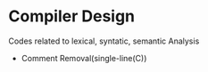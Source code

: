 # Compiler Design

Codes related to lexical, syntatic, semantic Analysis

* Comment Removal(single-line(C))